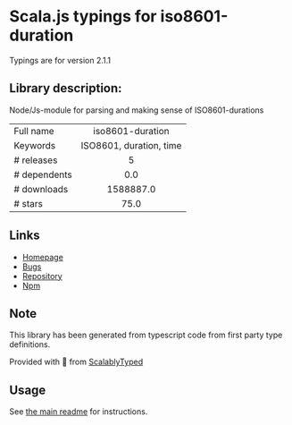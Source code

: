 
# Scala.js typings for iso8601-duration

Typings are for version 2.1.1

## Library description:
Node/Js-module for parsing and making sense of ISO8601-durations

|                    |                 |
| ------------------ | :-------------: |
| Full name          | iso8601-duration |
| Keywords           | ISO8601, duration, time |
| # releases         | 5 |
| # dependents       | 0.0 |
| # downloads        | 1588887.0 |
| # stars            | 75.0 |

## Links
- [Homepage](https://github.com/tolu/ISO8601-duration#readme)
- [Bugs](https://github.com/tolu/ISO8601-duration/issues)
- [Repository](https://github.com/tolu/ISO8601-duration)
- [Npm](https://www.npmjs.com/package/iso8601-duration)
    


## Note
This library has been generated from typescript code from first party type definitions.

Provided with :purple_heart: from [ScalablyTyped](https://github.com/oyvindberg/ScalablyTyped)

## Usage
See [the main readme](../../readme.md) for instructions.


